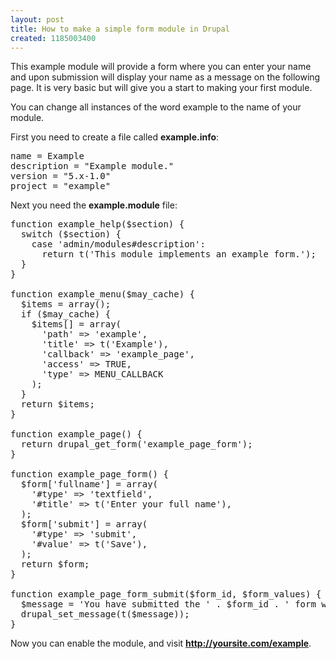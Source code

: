 ```yaml
---
layout: post
title: How to make a simple form module in Drupal
created: 1185003400
---
```

<p>This example module will provide a form where you can enter your name and upon submission will display your name as a message on the following page.  It is very basic but will give you a start to making your first module.</p>

<!--break-->

<p>You can change all instances of the word example to the name of your module.</p>

First you need to create a file called <strong>example.info</strong>:
<pre class="brush:plain">
name = Example
description = "Example module."
version = "5.x-1.0"
project = "example"
</pre>

Next you need the <strong>example.module</strong> file:
<pre class="brush:php">
function example_help($section) {
  switch ($section) {
    case 'admin/modules#description':
      return t('This module implements an example form.');
  }
}

function example_menu($may_cache) {
  $items = array();
  if ($may_cache) {
    $items[] = array(
      'path' => 'example',
      'title' => t('Example'),
      'callback' => 'example_page',
      'access' => TRUE,
      'type' => MENU_CALLBACK
    );
  }
  return $items;
}

function example_page() {
  return drupal_get_form('example_page_form');
}

function example_page_form() {
  $form['fullname'] = array(
    '#type' => 'textfield',
    '#title' => t('Enter your full name'),
  );
  $form['submit'] = array(
    '#type' => 'submit',
    '#value' => t('Save'),
  );
  return $form;
}

function example_page_form_submit($form_id, $form_values) {
  $message = 'You have submitted the ' . $form_id . ' form which contains the following data: ' . print_r($form_values,true);
  drupal_set_message(t($message));
}
</pre>

Now you can enable the module, and visit <b>http://yoursite.com/example</b>.
